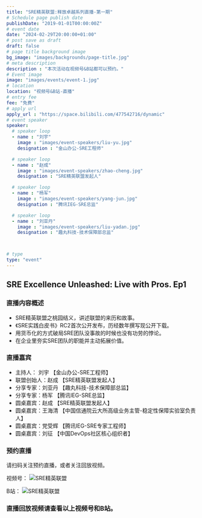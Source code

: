 ```yaml
---
title: "SRE精英联盟:释放卓越系列直播-第一期"
# Schedule page publish date
publishDate: "2019-01-01T00:00:00Z"
# event date
date: "2024-02-29T20:00:00+01:00"
# post save as draft
draft: false
# page title background image
bg_image: "images/backgrounds/page-title.jpg"
# meta description
description : "本次活动在视频号&B站都可以预约。"
# Event image
image: "images/events/event-1.jpg"
# location
location: "视频号&B站-直播"
# entry fee
fee: "免费"
# apply url
apply_url : "https://space.bilibili.com/477542716/dynamic"
# event speaker
speaker:
  # speaker loop
  - name : "刘宇"
    image : "images/event-speakers/liu-yu.jpg"
    designation : "金山办公-SRE工程师"

  # speaker loop
  - name : "赵成"
    image : "images/event-speakers/zhao-cheng.jpg"
    designation : "SRE精英联盟发起人"

  # speaker loop
  - name : "杨军"
    image : "images/event-speakers/yang-jun.jpg"
    designation : "腾讯IEG-SRE总监"

  # speaker loop
  - name : "刘亚丹"
    image : "images/event-speakers/liu-yadan.jpg"
    designation : "趣丸科技-技术保障部总监"



# type
type: "event"
---
```


## SRE Excellence Unleashed: Live with Pros. Ep1

### 直播内容概述

* SRE精英联盟之桃园结义，讲述联盟的来历和故事。
* 《SRE实践白皮书》RC2首次公开发布，历经数年撰写现公开下载。
* 用货币化的方式破局SRE团队没事故的时候也没有功劳的悖论。
* 在企业里夯实SRE团队的职能并主动拓展价值。

### 直播嘉宾

* 主持人： 刘宇 【金山办公-SRE工程师】
* 联盟创始人：赵成 【SRE精英联盟发起人】
* 分享专家：刘亚丹 【趣丸科技-技术保障部总监】
* 分享专家：杨军 【腾讯IEG-SRE总监】
* 圆桌嘉宾：赵成 【SRE精英联盟发起人】
* 圆桌嘉宾：王海清 【中国信通院云大所高级业务主管-稳定性保障实验室负责人】
* 圆桌嘉宾：党受辉 【腾讯IEG-SRE专家工程师】
* 圆桌嘉宾：刘征 【中国DevOps社区核心组织者】

### 预约直播

请扫码关注预约直播，或者关注回放视频。

视频号：
![SRE精英联盟](/images/sph.jpg)

B站：
![SRE精英联盟](/images/bilibili.jpg)

### 直播回放视频请查看以上视频号和B站。